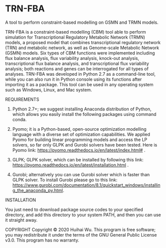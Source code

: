# TRN-FBA
A tool to perform constraint-based modelling on GSMN and TRMN models.

TRN-FBA is a constraint-based modelling (CBM) tool able to perform simulation for Transcriptional Regulatory Metabolic Network (TRMN) models, a proposed model that combines transcriptional regulatory network (TRN) and metabolic network, as well as Genome-scale Metabolic Network (GSMN) models. Six types of CBM functions were implemented including flux balance analysis, flux variability analysis, knock-out analysis, transcriptional flux balance analysis, and transcriptional flux variability analysis; both reactions and genes can be interrogated for all types of analyses. TRN-FBA was developed in Python 2.7 as a command-line tool, while you can also run it in Python console using its functions after importing it as a package. This tool can be used in any operating system such as Windows, Linux, and Mac system.

REQUIREMENTS

1)	Python 2.7+; we suggest installing Anaconda distribution of Python, which allows you easily install the following packages using command conda.

2)	Pyomo; it is a Python-based, open-source optimization modelling language with a diverse set of optimization capabilities. We applied Pyomo for building linear programming models and access the LP solvers, so far only GLPK and Gurobi solvers have been tested. Here is Pyomo link: https://pyomo.readthedocs.io/en/latest/index.html# .

3)	GLPK; GLPK solver, which can be installed by following this link: https://pyomo.readthedocs.io/en/latest/installation.html .

4)	Gurobi; alternatively you can use Gurobi solver which is faster than GLPK solver. To install Gurobi please go to this link: https://www.gurobi.com/documentation/8.1/quickstart_windows/installing_the_anaconda_py.html.


INSTALLATION

You just need to download package source codes to your specified directory, and add this directory to your system PATH, and then you can use it straight away.


COPYRIGHT
Copyright © 2020 Huihai Wu. This program is free software; you may redistribute it under the terms of the GNU General Public License v3.0. This program has no warranty.
